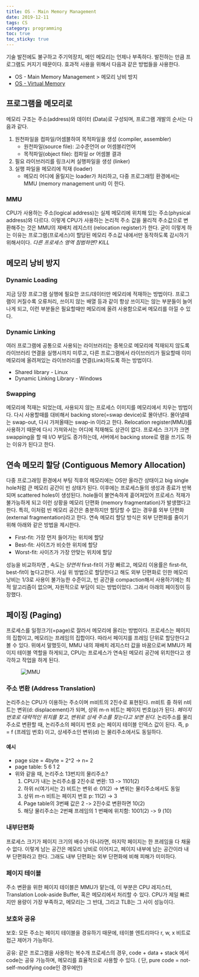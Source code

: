 ```yaml
---
title: OS - Main Memory Management
date: 2019-12-11
tags: CS
category: programming
toc: true
toc_sticky: true
--- 
```


기술 발전에도 불구하고 주기억장치, 메인 메모리는 언제나 부족하다. 발전하는 만큼 프로그램도 커지기 때문이다. 효과적 사용을 위해서 다음과 같은 방법들을 사용한다.

- OS - Main Memory Management > 메모리 낭비 방지
- [OS - Virtual Memory](/programming/OS_virtual_memory/)

## 프로그램을 메모리로

메모리 구조는 주소(address)와 데이터 (Data)로 구성되며, 프로그램 개발의 순서는 다음과 같다.

1. 원천파일을 컴파일/어셈블하여 목적파일을 생성 (compiler, assembler)
   - 원천파일(source file): 고수준언어 or 어셈블리언어
   - 목적파일(object file): 컴파일 or 어셈블 결과
2. 필요 라이브러리를 링크시켜 실행파일을 생성 (linker)
3. 실행 파일을 메모리에 적재 (loader)
   - 메모리 어디에 올릴지는 loader가 처리하고, 다중 프로그래밍 환경에서는 MMU (memory management unit) 이 한다.

### MMU

CPU가 사용하는 주소(logical address)는 실제 메모리에 위치해 있는 주소(physical address)와 다르다. 이렇게 CPU가 사용하는 논리적 주소 값을 물리적 주소값으로 변환해주는 것은 MMU의 재배치 레지스터 (relocation register)가 한다. 굳이 이렇게 하는 이유는 프로그램(프로세스)이 할당된 메모리 주소값 내에서만 동작하도록 감시하기 위해서이다. *다른 프로세스 영역 침범하면? KILL*

## 메모리 낭비 방지

### Dynamic Loading

지금 당장 프로그램 실행에 필요한 코드/데이터만 메모리에 적재하는 방법이다. 프로그램이 커질수록 오류처리, 쓰이지 않는 배열 등과 같이 항상 쓰이지는 않는 부분들이 늘어나게 되고, 이런 부분들은 필요할때만 메모리에 올려 사용함으로써 메모리를 아낄 수 있다.

### Dynamic Linking

여러 프로그램에 공통으로 사용되는 라이브러리는 중복으로 메모리에 적재되지 않도록 라이브러리 연결을 실행시까지 미루고, 다른 프로그램에서 라이브러리가 필요할때 이미 메모리에 올려져있는 라이브러리를  연결(Link)하도록 하는 방법이다.

- Shared library - Linux
- Dynamic Linking Library - Windows

### Swapping

메모리에 적재는 되었는데, 사용되지 않는 프로세스 이미지를 메모리에서 치우는 방법이다. 다시 사용할때를 대비해서 backing store(=swap device)로 몰아낸다. 몰아낼때는 swap-out, 다시 가져올때는 swap-in 이라고 한다. Relocation register(MMU)를 사용하기 때문에 다시 가져와서는 어디에 적재해도 상관이 없다. 프로세스 크기가 크면 swapping을 할 때 I/O 부담도 증가하는데, 서버에서 backing store로 램을 쓰기도 하는 이유가 된다고 한다.

## 연속 메모리 할당 (Contiguous Memory Allocation)

다중 프로그래밍 환경에서 부팅 직후의 메모리에는 OS만 올라간 상태이고 big single hole처럼 큰 메모리 공간이 빈 상태가 된다. 이후에는 프로세스들의 생성과 종료가 반복되며 scattered holes이 생성된다. hole들이 불연속하게 흩어져있어 프로세스 적재가 불가능하게 되고 이런 상황을 메모리 단편화 (memory fragmentation)가 발생했다고 한다. 특히, 이처럼 빈 메모리 공간은 충분하지만 할당할 수 없는 경우를 외부 단편화 (external fragmentation)라고 한다. 연속 메모리 할당 방식은 외부 단편화를 줄이기 위해 아래와 같은 방법을 제시한다.

- First-fit: 가장 먼저 들어가는 위치에 할당
- Best-fit: 사이즈가 비슷한 위치에 할당
- Worst-fit: 사이즈가 가장 안맞는 위치에 할당

성능을 비교하자면 , 속도는 *당연히* first-fit이 가장 빠르고, 메모리 이용률은 first-fit, best-fit이 높다고한다. 사실 위 방법으로 할당한다고 해도 외부 단편화로 인한 메모리 낭비는 1/3로 사용이 불가능한 수준이고, 빈 공간을 compaction해서 사용하기에는 최적 알고리즘이 없으며, 자원적으로 부담이 되는 방법이었다. 그래서 아래의 페이징이 등장했다.

## 페이징 (Paging)

프로세스를 일정크기(=page)로 잘라서 메모리에 올리는 방법이다. 프로세스는 페이지의 집합이고, 메모리는 프레임의 집합이다. 따라서 페이지를 프레임 단위로 할당한다고 볼 수 있다. 위에서 말했듯이, MMU 내의 재배치 레지스터 값을 바꿈으로써 MMU가 페이지 테이블 역할을 하게되고, CPU는 프로세스가 연속된 메모리 공간에 위치한다고 생각하고 작업을 하게 된다.

<figure style="width: 450px"  class="align-center">
  <img src="{{ site.url }}{{ site.baseurl }}/assets/img/post/os/MainMomory/MMU.jpg" alt="MMU">
  <figcaption></figcaption>
</figure>

### 주소 변환 (Address Translation)

 논리주소는 CPU가 이용하는 주소이며 m비트의 2진수로 표현된다. m비트 중 하위 n비트는 변위(d: displacement)가 되며, 상위 m-n 비트는 페이지 번호(p)가 된다. *페이지 번호로 대략적인 위치를 찾고, 변위로 상세 주소를 찾는다고 보면 된다.* 논리주소를 물리주소로 변환할 때, 논리주소의 페이지 번호 p는 페이지 테이블 인덱스 값이 된다. 즉, p = f (프레임 번호) 이고, 상세주소인 변위(d) 는 물리주소에서도 동일하다.

#### 예시

- page size = 4byte = 2^2 -> n= 2
- page table: 5 6 1 2
- 위와 같을 때, 논리주소 13번지의 물리주소?
  1. CPU가 내는 논리주소를 2진수로 변환: 13 -> 1101(2)
  2. 하위 n(여기서는 2) 비트는 변위 d: 01(2) -> 변위는 물리주소에서도 동일
  3. 상위 m-n 비트는 페이지 번호 p: 11(2) -> 3
  4. Page table의 3번째 값은 2 -> 2진수로 변환하면 10(2)
  5. 해당 물리주소는 2번째 프레임의 1 번째에 위치함: 1001(2)  -> 9 (10)

### 내부단편화

프로세스 크기가 페이지 크기의 배수가 아니라면, 마지막 페이지는 한 프레임을 다 채울 수 없다. 이렇게 남는 공간은 메모리 낭비로 이어지고, 페이지 내부에 남는 공간이라 내부 단편화라고 한다. 그래도 내부 단편화는 외부 단편화에 비해 피해가 미미하다.

### 페이지 테이블

주소 변환을 위한 페이지 테이블은 MMU가 맡는데, 이 부분은 CPU 레지스터, Translation Look-aside Buffer, 혹은 메모리에서 처리할 수 있다. CPU가 제일 빠르지만 용량이 가장 부족하고, 메모리는 그 반대, 그리고 TLB는 그 사이 성능이다.

### 보호와 공유

보호: 모든 주소는 페이지 테이블을 경유하기 때문에, 테이블 엔트리마다 r, w, x 비트로 접근 제어가 가능하다.

공유: 같은 프로그램을 사용하는 복수개 프로세스의 경우, code + data + stack 에서 code는 공유 가능하며, 메모리를 효율적으로 사용할 수 있다. ( 단, pure code = not-self-modifying code인 경우에만)
